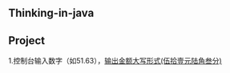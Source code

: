 Thinking-in-java  
--
Project  
--
1.控制台输入数字（如51.63），[输出金额大写形式(伍拾壹元陆角叁分)](http://www.hoopchina.com)
